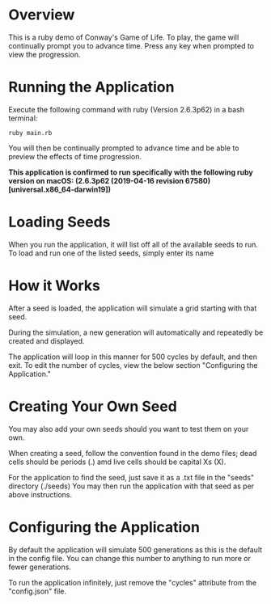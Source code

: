 # Overview

This is a ruby demo of Conway's Game of Life. 
To play, the game will continually prompt you to advance time. Press any key when prompted to view the progression. 

# Running the Application

Execute the following command with ruby (Version 2.6.3p62) in a bash terminal:

    ruby main.rb

You will then be continually prompted to advance time and be able to preview the effects of time progression.

**This application is confirmed to run specifically with the following ruby version on macOS: (2.6.3p62 (2019-04-16 revision 67580) [universal.x86_64-darwin19])**

# Loading Seeds

When you run the application, it will list off all of the available seeds to run. 
To load and run one of the listed seeds, simply enter its name 

# How it Works

After a seed is loaded, the application will simulate a grid starting with that seed.

During the simulation, a new generation will automatically and repeatedly be created and displayed.

The application will loop in this manner for 500 cycles by default, and then exit. To edit the number of cycles, view the below section "Configuring the Application."

# Creating Your Own Seed

You may also add your own seeds should you want to test them on your own.

When creating a seed, follow the convention found in the demo files; dead cells should be periods (.) amd live cells should be capital Xs (X).

For the application to find the seed, just save it as a .txt file in the "seeds" directory (./seeds)
You may then run the application with that seed as per above instructions.

# Configuring the Application

By default the application will simulate 500 generations as this is the default in the config file. 
You can change this number to anything to run more or fewer generations.

To run the application infinitely, just remove the "cycles" attribute from the "config.json" file.